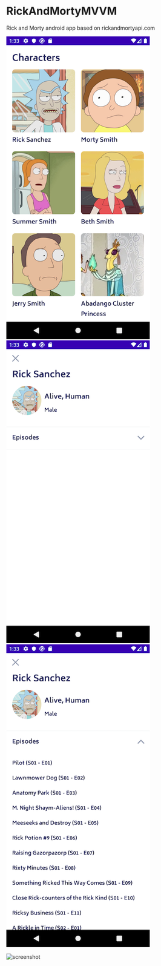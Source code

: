 # RickAndMortyMVVM

Rick and Morty android app based on rickandmortyapi.com

![screenshot](screenshots/1.png)&nbsp;![screenshot](screenshots/2.png)&nbsp;![screenshot](screenshots/3.png)

![screenshot](screenshots/demo.gif)